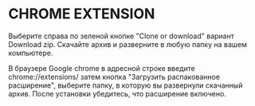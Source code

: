 # CHROME EXTENSION

Выберите справа по зеленой кнопке "Clone or download" вариант Download zip.
Скачайте архив и разверните в любую папку на вашем компьютере.

В браузере Google chrome в адресной строке введите chrome://extensions/ затем кнопка "Загрузить распакованное расширение", 
выберите папку, в которую вы развернули скачанный архив. После установки убедитесь, что расширение включено.
